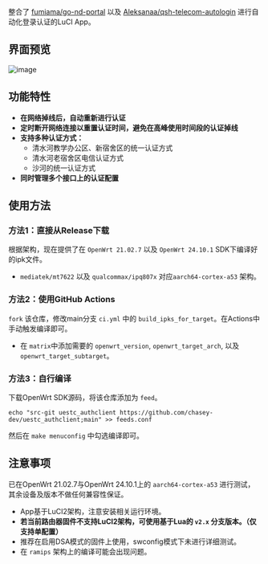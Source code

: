 整合了
[fumiama/go-nd-portal](https://github.com/fumiama/go-nd-portal)
以及
[Aleksanaa/qsh-telecom-autologin](https://github.com/Aleksanaa/qsh-telecom-autologin)
进行自动化登录认证的LuCI App。
## 界面预览
![image](https://github.com/user-attachments/assets/99c90228-4822-4d16-ac8f-0fa4334ac92a)
## 功能特性
* **在网络掉线后，自动重新进行认证**
* **定时断开网络连接以重置认证时间，避免在高峰使用时间段的认证掉线**
* **支持多种认证方式：**
    * 清水河教学办公区、新宿舍区的统一认证方式
    * 清水河老宿舍区电信认证方式
    * 沙河的统一认证方式
* **同时管理多个接口上的认证配置**
## 使用方法
### 方法1：直接从Release下载
根据架构，现在提供了在 `OpenWrt 21.02.7` 以及 `OpenWrt 24.10.1` SDK下编译好的ipk文件。
* `mediatek/mt7622` 以及 `qualcommax/ipq807x` 对应`aarch64-cortex-a53` 架构。
### 方法2：使用GitHub Actions
`fork` 该仓库，修改main分支 `ci.yml` 中的 `build_ipks_for_target`。在Actions中手动触发编译即可。
* 在 `matrix`中添加需要的 `openwrt_version`, `openwrt_target_arch`, 以及 `openwrt_target_subtarget`。
### 方法3：自行编译
下载OpenWrt SDK源码，将该仓库添加为 `feed`。
```
echo "src-git uestc_authclient https://github.com/chasey-dev/uestc_authclient;main" >> feeds.conf
```
然后在 `make menuconfig` 中勾选编译即可。
## 注意事项
已在OpenWrt 21.02.7与OpenWrt 24.10.1上的 `aarch64-cortex-a53` 进行测试，其余设备及版本不做任何兼容性保证。
* App基于LuCI2架构，注意安装相关运行环境。
* **若当前路由器固件不支持LuCI2架构，可使用基于Lua的 `v2.x` 分支版本。（仅支持单配置）**
* 推荐在启用DSA模式的固件上使用，swconfig模式下未进行详细测试。
* 在 `ramips` 架构上的编译可能会出现问题。
